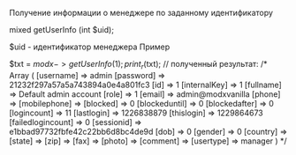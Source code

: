 Получение информации о менеджере по заданному идентификатору

mixed getUserInfo (int $uid);

$uid - идентификатор менеджера
Пример

$txt = $modx->getUserInfo(1); print_r($txt); // полученный результат: /* Array ( [username] => admin [password] => 21232f297a57a5a743894a0e4a801fc3 [id] => 1 [internalKey] => 1 [fullname] => Default admin account [role] => 1 [email] => admin@modxvanilla [phone] =>  [mobilephone] =>  [blocked] => 0 [blockeduntil] => 0 [blockedafter] => 0 [logincount] => 11 [lastlogin] => 1226838879 [thislogin] => 1229864673 [failedlogincount] => 0 [sessionid] => e1bbad97732fbfe42c22bb6d8bc4de9d [dob] => 0 [gender] => 0 [country] =>  [state] =>  [zip] =>  [fax] =>  [photo] =>  [comment] =>  [usertype] => manager ) */